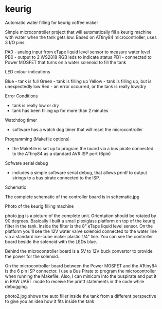 # keurig
Automatic water filling for keurig coffee maker

Simple microcontroller project that will automatically fill a keurig machine
with water when the tank gets low.  Based on ATtiny84 microcontroller, uses
3 I/O pins

PA0 - analog input from eTape liquid level sensor to measure water level
PB0 - output to 2 WS2818 RGB leds to indicate status
PB1 - connected to Power MOSFET that turns on a water solenoid to fill the tank

LED colour indications

Blue - tank is full
Green - tank is filling up
Yellow - tank is filling up, but is unexpectedly low
Red - an error occurred, or the tank is really low/dry

Error Conditions

- tank is really low or dry
- tank has been filling up for more than 2 minutes

Watchdog timer

- software has a watch dog timer that will reset the microcontroller

Programming (Makefile options)

- the Makefile is set up to program the board via a bus pirate connected to
the ATtiny84 as a standard AVR ISP port (6pin)

Sofware serial debug

- includes a simple software serial debug, that allows printf to output strings
to a bus pirate connected to the ISP.

Schematic

The complete schematic of the controller board is in schematic.jpg

Photo of the keurig filling machine

photo.jpg is a picture of the complete unit.  Orientation should be rotated
by 90 degrees.  Basically I built a small plexiglass platform on top of the
keurig filter in the tank.  Inside the filter is the 8" eTape liquid level
sensor.  On the platform you'll see the 12V water valve solenoid connected
to the water line via a standard ice-cube maker plastic 1/4" line.  You can
see the controller board beside the solenoid with the LEDs blue.

Behind the microcontroller board is a 5V to 12V buck convertor to provide
the power for the solenoid.

On the microcontroller board between the Power MOSFET and the ATtiny84 is
the 6 pin ISP connector.  I use a Bus Pirate to program the microcontroller 
when running the Makefile.  Also, I can minicom into the buspirate and put
it in RAW UART mode to receive the printf statements in the code while
debugging.

photo2.jpg shows the auto filler inside the tank from a different
perspective to give you an idea how it fits inside the tank